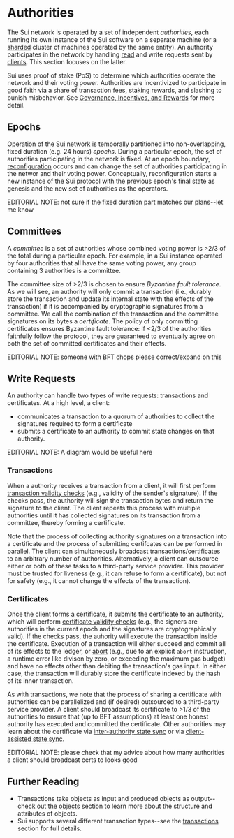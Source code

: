 # Authorities

The Sui network is operated by a set of independent *authorities*, each running its own instance of the Sui software on a separate machine (or a [sharded](TODO) cluster of machines operated by the same entity). An authority participates in the network by handling [read](TODO) and write requests sent by [clients](TODO). This section focuses on the latter.

Sui uses proof of stake (PoS) to determine which authorities operate the network and their voting power. Authorities are incentivized to participate in good faith via a share of transaction fees, staking rewards, and slashing to punish misbehavior. See [Governance, Incentives, and Rewards](TODO) for more detail.

## Epochs
Operation of the Sui network is temporally partitioned into non-overlapping, fixed duration (e.g. 24 hours) *epochs*. During a particular epoch, the set of authorities participating in the network is fixed. At an epoch boundary, [reconfiguration](TODO) occurs and can change the set of authorities participating in the networ and their voting power. Conceptually, reconfiguration starts a new instance of the Sui protocol with the previous epoch's final state as genesis and the new set of authorities as the operators.

EDITORIAL NOTE: not sure if the fixed duration part matches our plans--let me know

## Committees
A *committee* is a set of authorities whose combined voting power is >2/3 of the total during a particular epoch. For example, in a Sui instance operated by four authorities that all have the same voting power, any group containing 3 authorities is a committee.

The committee size of >2/3 is chosen to ensure *Byzantine fault tolerance*. As we will see, an authority will only commit a transaction (i.e., durably store the transaction and update its internal state with the effects of the transaction) if it is accompanied by cryptographic signatures from a committee. We call the combination of the transaction and the committee signatures on its bytes a *certificate*. The policy of only committing certificates ensures Byzantine fault tolerance: if <2/3 of the authorities faithfully follow the protocol, they are guaranteed to eventually agree on both the set of committed certificates and their effects.

EDITORIAL NOTE: someone with BFT chops please correct/expand on this

## Write Requests
An authority can handle two types of write requests: transactions and certificates. At a high level, a client:
* communicates a transaction to a quorum of authorities to collect the signatures required to form a certificate
* submits a certificate to an authority to commit state changes on that authority.

EDITORIAL NOTE: A diagram would be useful here

### Transactions
When a authority receives a transaction from a client, it will first perform [transaction validity checks](TODO) (e.g., validity of the sender's signature). If the checks pass, the authority will sign the transaction bytes and return the signature to the client. The client repeats this process with multiple authorities until it has collected signatures on its transaction from a committee, thereby forming a certificate.

Note that the process of collecting authority signatures on a transaction into a certificate and the process of submitting certifcates can be performed in parallel. The client can simultaneously broadcast transactions/certificates to an arbitrary number of authorities. Alternatively, a client can outsource either or both of these tasks to a third-party service provider. This provider must be trusted for liveness (e.g., it can refuse to form a certificate), but not for safety (e.g., it cannot change the effects of the transaction).

### Certificates
Once the client forms a certificate, it submits the certificate to an authority, which will perform [certificate validity checks](TODO) (e.g., the signers are authorities in the current epoch and the signatures are cryptographically valid). If the checks pass, the auhority will execute the transaction inside the certificate. Execution of a transaction will either succeed and commit all of its effects to the ledger, or [abort]() (e.g., due to an explicit `abort` instruction, a runtime error like divison by zero, or exceeding the maximum gas budget) and have no effects other than debiting the transaction's gas input. In either case, the transaction will durably store the certificate indexed by the hash of its inner transaction.

As with transactions, we note that the process of sharing a certificate with authorities can be parallelized and (if desired) outsourced to a third-party service provider. A client should broadcast its certificate to >1/3 of the authorities to ensure that (up to BFT assumptions) at least one honest authority has executed and committed the certificate. Other authorities may learn about the certificate via [inter-authority state sync](TODO) or via [client-assisted state sync](TODO).

EDITORIAL NOTE: please check that my advice about how many authorities a client should broadcast certs to looks good

## Further Reading

* Transactions take objects as input and produced objects as output--check out the [objects](objects.md) section to learn more about the structure and attributes of objects.
* Sui supports several different transaction types--see the [transactions](transactions.md) section for full details.
